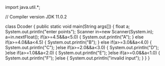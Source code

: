 import java.util.*;

 // Compiler version JDK 11.0.2

 class Dcoder
 {
   public static void main(String args[])
   { float a;
    System.out.println("enter points");
    Scanner in=new Scanner(System.in);
    a=in.nextFloat();
    if(a>=4.5&&a<5.0)
    {
      System.out.println("A");
    } else if(a>=4.0&&a<4.5)
    {
      System.out.println("B");
    } else if(a>=3.0&&a<4.0)
    {
      System.out.println("C");
    }else if(a>=2.0&&a<3.0)
    {
      System.out.println("D");
    }else if(a>=1.0&&a<2.0)
    {
      System.out.println("E");
    }else if(a>=0.0&&a<1.0)
    {
      System.out.println("F");
    }else
    {
      System.out.println("invalid input");
    }
   }
 }

